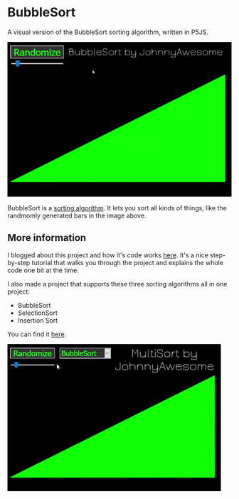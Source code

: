 # BubbleSort

A visual version of the BubbleSort sorting algorithm, written in P5JS.

![BubbleSort](https://raw.githubusercontent.com/johnnyawesome/BubbleSort/master/BubbleSort/DemoImages/BubbleSort.gif)

BubbleSort is a  [sorting algorithm](https://en.wikipedia.org/wiki/Sorting_algorithm). It lets you sort all kinds of things, like the randmomly generated bars in the image above.

## More information

I blogged about this project and how it's code works [here](https://breaksome.tech/sorting-algorithm-coding-bubblesort-in-p5js/).
It's a nice step-by-step tutorial that walks you through the project and explains the whole code one bit at the time.

I also made a project that supports these three sorting algorithms all in one project:

- BubbleSort
- SelectionSort
- Insertion Sort

You can find it [here](https://github.com/johnnyawesome/MultiSort).

![MultiSort](https://raw.githubusercontent.com/johnnyawesome/MultiSort/master/MultiSort/DemoImages/MultiSort.gif)
